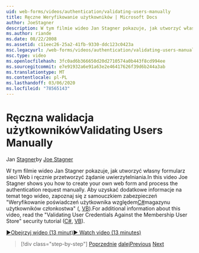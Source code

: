 ```yaml
---
uid: web-forms/videos/authentication/validating-users-manually
title: Ręczne Weryfikowanie użytkowników | Microsoft Docs
author: JoeStagner
description: W tym filmie wideo Jan Stagner pokazuje, jak utworzyć własny formularz sieci Web i ręcznie przetworzyć żądanie uwierzytelniania. Aby uzyskać dodatkowe informacje na temat tego VI...
ms.author: riande
ms.date: 08/22/2008
ms.assetid: c11eec26-25a2-41fb-9330-ddc123c0423a
msc.legacyurl: /web-forms/videos/authentication/validating-users-manually
msc.type: video
ms.openlocfilehash: 3fc0ad6b366650d20d2710574a0b443f8cd994ee
ms.sourcegitcommit: e7e91932a6e91a63e2e46417626f39d6b244a3ab
ms.translationtype: MT
ms.contentlocale: pl-PL
ms.lasthandoff: 03/06/2020
ms.locfileid: "78565143"
---
```

# <a name="validating-users-manually"></a><span data-ttu-id="25bc0-104">Ręczna walidacja użytkowników</span><span class="sxs-lookup"><span data-stu-id="25bc0-104">Validating Users Manually</span></span>

<span data-ttu-id="25bc0-105">Jan [Stagner](https://github.com/JoeStagner)</span><span class="sxs-lookup"><span data-stu-id="25bc0-105">by [Joe Stagner](https://github.com/JoeStagner)</span></span>

<span data-ttu-id="25bc0-106">W tym filmie wideo Jan Stagner pokazuje, jak utworzyć własny formularz sieci Web i ręcznie przetworzyć żądanie uwierzytelniania.</span><span class="sxs-lookup"><span data-stu-id="25bc0-106">In this video Joe Stagner shows you how to create your own web form and process the authentication request manually.</span></span> <span data-ttu-id="25bc0-107">Aby uzyskać dodatkowe informacje na temat tego wideo, zapoznaj się z samouczkiem zabezpieczeń "Weryfikowanie poświadczeń użytkownika względem[C#](../../overview/older-versions-security/membership/validating-user-credentials-against-the-membership-user-store-cs.md)magazynu użytkowników członkostwa" (, [VB](../../overview/older-versions-security/membership/validating-user-credentials-against-the-membership-user-store-vb.md)).</span><span class="sxs-lookup"><span data-stu-id="25bc0-107">For additional information about this video, read the "Validating User Credentials Against the Membership User Store" security tutorial ([C#](../../overview/older-versions-security/membership/validating-user-credentials-against-the-membership-user-store-cs.md), [VB](../../overview/older-versions-security/membership/validating-user-credentials-against-the-membership-user-store-vb.md)).</span></span>

[<span data-ttu-id="25bc0-108">&#9654;Obejrzyj wideo (13 minut)</span><span class="sxs-lookup"><span data-stu-id="25bc0-108">&#9654; Watch video (13 minutes)</span></span>](https://channel9.msdn.com/Blogs/ASP-NET-Site-Videos/validating-users-manually)

> [!div class="step-by-step"]
> <span data-ttu-id="25bc0-109">[Poprzednie](creating-user-accounts-programmatically.md)
> [dalej](validating-users-with-the-login-control.md)</span><span class="sxs-lookup"><span data-stu-id="25bc0-109">[Previous](creating-user-accounts-programmatically.md)
[Next](validating-users-with-the-login-control.md)</span></span>
